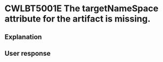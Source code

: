 # CWLBT5001E The targetNameSpace attribute for the artifact is missing.

## Explanation

## User response